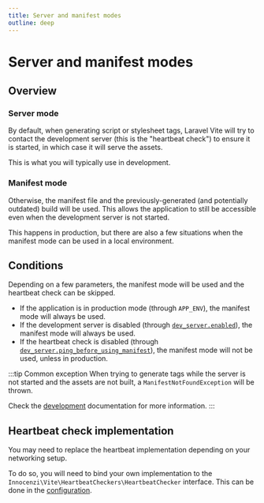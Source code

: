 ```yaml
---
title: Server and manifest modes
outline: deep
---
```


# Server and manifest modes

## Overview

### Server mode

By default, when generating script or stylesheet tags, Laravel Vite will try to contact the development server (this is the "heartbeat check") to ensure it is started, in which case it will serve the assets. 

This is what you will typically use in development.

### Manifest mode

Otherwise, the manifest file and the previously-generated (and potentially outdated) build will be used. This allows the application to still be accessible even when the development server is not started.

This happens in production, but there are also a few situations when the manifest mode can be used in a local environment.

## Conditions

Depending on a few parameters, the manifest mode will be used and the heartbeat check can be skipped.

- If the application is in production mode (through `APP_ENV`), the manifest mode will always be used.
- If the development server is disabled (through [`dev_server.enabled`](/configuration/laravel-package#enabled)), the manifest mode will always be used.
- If the heartbeat check is disabled (through [`dev_server.ping_before_using_manifest`](/configuration/laravel-package#ping-before-using-manifest)), the manifest mode will not be used, unless in production.

:::tip Common exception
When trying to generate tags while the server is not started and the assets are not built, a `ManifestNotFoundException` will be thrown.

Check the [development](/guide/essentials/development) documentation for more information.
:::

## Heartbeat check implementation

You may need to replace the heartbeat implementation depending on your networking setup. 

To do so, you will need to bind your own implementation to the  `Innocenzi\Vite\HeartbeatCheckers\HeartbeatChecker` interface. This can be done in the [configuration](/configuration/laravel-package#heartbeat-checker).
